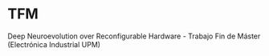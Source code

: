 # TFM
Deep Neuroevolution over Reconfigurable Hardware - Trabajo Fin de Máster (Electrónica Industrial UPM)
